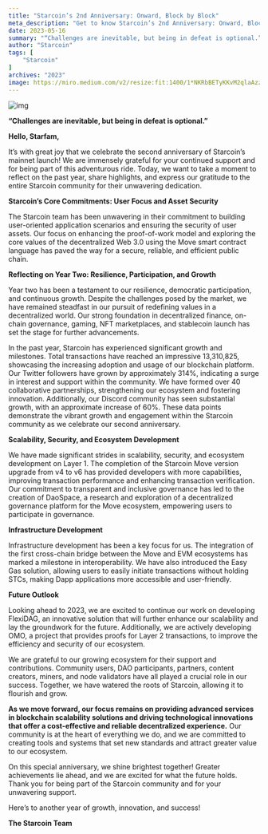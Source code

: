 ```yaml
---
title: "Starcoin’s 2nd Anniversary: Onward, Block by Block"
meta_description: "Get to know Starcoin’s 2nd Anniversary: Onward, Block by Block."
date: 2023-05-16
summary: "“Challenges are inevitable, but being in defeat is optional.” Hello, Starfam, It’s with great joy that we celebrate the second anniversary of Starcoin’s mainnet launch! We are immensely grateful for your..."
author: "Starcoin"
tags: [
    "Starcoin"
]
archives: "2023"
image: https://miro.medium.com/v2/resize:fit:1400/1*NKRbBETyKKvM2qlaAzz4Zg.png
---
```


![img](https://miro.medium.com/v2/resize:fit:1400/1*NKRbBETyKKvM2qlaAzz4Zg.png)

**“Challenges are inevitable, but being in defeat is optional.”**

**Hello, Starfam,**

It’s with great joy that we celebrate the second anniversary of Starcoin’s mainnet launch! We are immensely grateful for your continued support and for being part of this adventurous ride. Today, we want to take a moment to reflect on the past year, share highlights, and express our gratitude to the entire Starcoin community for their unwavering dedication.

**Starcoin’s Core Commitments: User Focus and Asset Security**

The Starcoin team has been unwavering in their commitment to building user-oriented application scenarios and ensuring the security of user assets. Our focus on enhancing the proof-of-work model and exploring the core values of the decentralized Web 3.0 using the Move smart contract language has paved the way for a secure, reliable, and efficient public chain.

**Reflecting on Year Two: Resilience, Participation, and Growth**

Year two has been a testament to our resilience, democratic participation, and continuous growth. Despite the challenges posed by the market, we have remained steadfast in our pursuit of redefining values in a decentralized world. Our strong foundation in decentralized finance, on-chain governance, gaming, NFT marketplaces, and stablecoin launch has set the stage for further advancements.

In the past year, Starcoin has experienced significant growth and milestones. Total transactions have reached an impressive 13,310,825, showcasing the increasing adoption and usage of our blockchain platform. Our Twitter followers have grown by approximately 314%, indicating a surge in interest and support within the community. We have formed over 40 collaborative partnerships, strengthening our ecosystem and fostering innovation. Additionally, our Discord community has seen substantial growth, with an approximate increase of 60%. These data points demonstrate the vibrant growth and engagement within the Starcoin community as we celebrate our second anniversary.

**Scalability, Security, and Ecosystem Development**

We have made significant strides in scalability, security, and ecosystem development on Layer 1. The completion of the Starcoin Move version upgrade from v4 to v6 has provided developers with more capabilities, improving transaction performance and enhancing transaction verification. Our commitment to transparent and inclusive governance has led to the creation of DaoSpace, a research and exploration of a decentralized governance platform for the Move ecosystem, empowering users to participate in governance.

**Infrastructure Development**

Infrastructure development has been a key focus for us. The integration of the first cross-chain bridge between the Move and EVM ecosystems has marked a milestone in interoperability. We have also introduced the Easy Gas solution, allowing users to easily initiate transactions without holding STCs, making Dapp applications more accessible and user-friendly.

**Future Outlook**

Looking ahead to 2023, we are excited to continue our work on developing FlexiDAG, an innovative solution that will further enhance our scalability and lay the groundwork for the future. Additionally, we are actively developing OMO, a project that provides proofs for Layer 2 transactions, to improve the efficiency and security of our ecosystem.

We are grateful to our growing ecosystem for their support and contributions. Community users, DAO participants, partners, content creators, miners, and node validators have all played a crucial role in our success. Together, we have watered the roots of Starcoin, allowing it to flourish and grow.

**As we move forward, our focus remains on providing advanced services in blockchain scalability solutions and driving technological innovations that offer a cost-effective and reliable decentralized experience.** Our community is at the heart of everything we do, and we are committed to creating tools and systems that set new standards and attract greater value to our ecosystem.

On this special anniversary, we shine brightest together! Greater achievements lie ahead, and we are excited for what the future holds. Thank you for being part of the Starcoin community and for your unwavering support.

Here’s to another year of growth, innovation, and success!

**The Starcoin Team**
